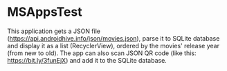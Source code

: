 # MSAppsTest
This application gets a JSON file (https://api.androidhive.info/json/movies.json), parse it to SQLite database and display it as a list (RecyclerView), ordered by the movies' release year (from new to old). The app can also scan JSON QR code (like this: https://bit.ly/3funEjX) and add it to the SQLite database.
